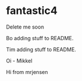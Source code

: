 # fantastic4
Delete me soon

Bo adding stuff to README.

Tim adding stuff to README.

Oi - Mikkel

Hi from mrjensen
